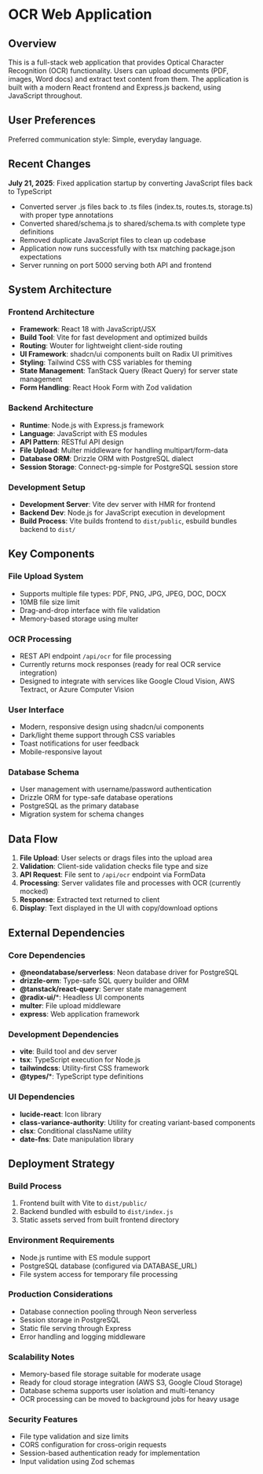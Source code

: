 # OCR Web Application

## Overview

This is a full-stack web application that provides Optical Character Recognition (OCR) functionality. Users can upload documents (PDF, images, Word docs) and extract text content from them. The application is built with a modern React frontend and Express.js backend, using JavaScript throughout.

## User Preferences

Preferred communication style: Simple, everyday language.

## Recent Changes

**July 21, 2025**: Fixed application startup by converting JavaScript files back to TypeScript
- Converted server .js files back to .ts files (index.ts, routes.ts, storage.ts) with proper type annotations
- Converted shared/schema.js to shared/schema.ts with complete type definitions
- Removed duplicate JavaScript files to clean up codebase
- Application now runs successfully with tsx matching package.json expectations
- Server running on port 5000 serving both API and frontend

## System Architecture

### Frontend Architecture
- **Framework**: React 18 with JavaScript/JSX
- **Build Tool**: Vite for fast development and optimized builds
- **Routing**: Wouter for lightweight client-side routing
- **UI Framework**: shadcn/ui components built on Radix UI primitives
- **Styling**: Tailwind CSS with CSS variables for theming
- **State Management**: TanStack Query (React Query) for server state management
- **Form Handling**: React Hook Form with Zod validation

### Backend Architecture
- **Runtime**: Node.js with Express.js framework
- **Language**: JavaScript with ES modules
- **API Pattern**: RESTful API design
- **File Upload**: Multer middleware for handling multipart/form-data
- **Database ORM**: Drizzle ORM with PostgreSQL dialect
- **Session Storage**: Connect-pg-simple for PostgreSQL session store

### Development Setup
- **Development Server**: Vite dev server with HMR for frontend
- **Backend Dev**: Node.js for JavaScript execution in development
- **Build Process**: Vite builds frontend to `dist/public`, esbuild bundles backend to `dist/`

## Key Components

### File Upload System
- Supports multiple file types: PDF, PNG, JPG, JPEG, DOC, DOCX
- 10MB file size limit
- Drag-and-drop interface with file validation
- Memory-based storage using multer

### OCR Processing
- REST API endpoint `/api/ocr` for file processing
- Currently returns mock responses (ready for real OCR service integration)
- Designed to integrate with services like Google Cloud Vision, AWS Textract, or Azure Computer Vision

### User Interface
- Modern, responsive design using shadcn/ui components
- Dark/light theme support through CSS variables
- Toast notifications for user feedback
- Mobile-responsive layout

### Database Schema
- User management with username/password authentication
- Drizzle ORM for type-safe database operations
- PostgreSQL as the primary database
- Migration system for schema changes

## Data Flow

1. **File Upload**: User selects or drags files into the upload area
2. **Validation**: Client-side validation checks file type and size
3. **API Request**: File sent to `/api/ocr` endpoint via FormData
4. **Processing**: Server validates file and processes with OCR (currently mocked)
5. **Response**: Extracted text returned to client
6. **Display**: Text displayed in the UI with copy/download options

## External Dependencies

### Core Dependencies
- **@neondatabase/serverless**: Neon database driver for PostgreSQL
- **drizzle-orm**: Type-safe SQL query builder and ORM
- **@tanstack/react-query**: Server state management
- **@radix-ui/***: Headless UI components
- **multer**: File upload middleware
- **express**: Web application framework

### Development Dependencies
- **vite**: Build tool and dev server
- **tsx**: TypeScript execution for Node.js
- **tailwindcss**: Utility-first CSS framework
- **@types/***: TypeScript type definitions

### UI Dependencies
- **lucide-react**: Icon library
- **class-variance-authority**: Utility for creating variant-based components
- **clsx**: Conditional className utility
- **date-fns**: Date manipulation library

## Deployment Strategy

### Build Process
1. Frontend built with Vite to `dist/public/`
2. Backend bundled with esbuild to `dist/index.js`
3. Static assets served from built frontend directory

### Environment Requirements
- Node.js runtime with ES module support
- PostgreSQL database (configured via DATABASE_URL)
- File system access for temporary file processing

### Production Considerations
- Database connection pooling through Neon serverless
- Session storage in PostgreSQL
- Static file serving through Express
- Error handling and logging middleware

### Scalability Notes
- Memory-based file storage suitable for moderate usage
- Ready for cloud storage integration (AWS S3, Google Cloud Storage)
- Database schema supports user isolation and multi-tenancy
- OCR processing can be moved to background jobs for heavy usage

### Security Features
- File type validation and size limits
- CORS configuration for cross-origin requests
- Session-based authentication ready for implementation
- Input validation using Zod schemas